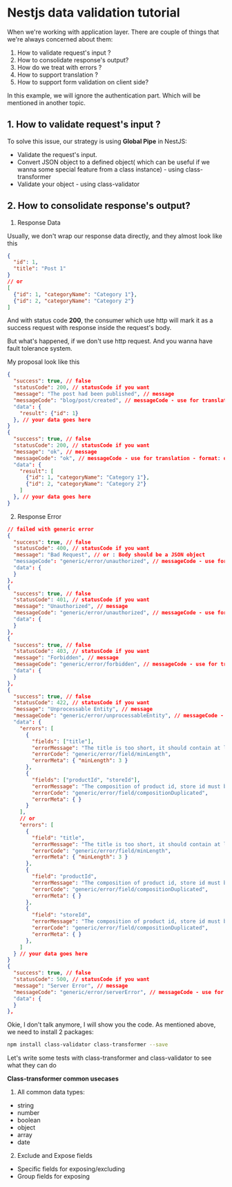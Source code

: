 # Nestjs data validation tutorial

When we're working with application layer. There are couple of things that we're always concerned about them:

1. How to validate request's input ?
2. How to consolidate response's output?
3. How do we treat with errors ?
4. How to support translation ?
5. How to support form validation on client side?

In this example, we will ignore the authentication part. Which will be mentioned in another topic.

## 1. How to validate request's input ?

To solve this issue, our strategy is using **Global Pipe** in NestJS:

- Validate the request's input.
- Convert JSON object to a defined object( which can be useful if we wanna some special feature from a class instance) - using class-transformer
- Validate your object - using class-validator

## 2. How to consolidate response's output?

1. Response Data

Usually, we don't wrap our response data directly, and they almost look like this

```json
{
  "id": 1,
  "title": "Post 1"
}
// or
[
  {"id": 1, "categoryName": "Category 1"},
  {"id": 2, "categoryName": "Category 2"}
]
```

And with status code **200**, the consumer which use http will mark it as a success request with response inside the request's body.

But what's happened, if we don't use http request. And you wanna have fault tolerance system.

My proposal look like this

```json
{
  "success": true, // false
  "statusCode": 200, // statusCode if you want
  "message": "The post had been published", // message
  "messageCode": "blog/post/created", // messageCode - use for translation - format: domain/entityName/{anything has the meaning}
  "data": {
    "result": {"id": 1}
  }, // your data goes here
}
{
  "success": true, // false
  "statusCode": 200, // statusCode if you want
  "message": "ok", // message
  "messageCode": "ok", // messageCode - use for translation - format: domain/entityName/{anything has the meaning}
  "data": {
    "result": [
      {"id": 1, "categoryName": "Category 1"},
      {"id": 2, "categoryName": "Category 2"}
    ]
  }, // your data goes here
}
```

2. Response Error

```json
// failed with generic error
{
  "success": true, // false
  "statusCode": 400, // statusCode if you want
  "message": "Bad Request", // or : Body should be a JSON object
  "messageCode": "generic/error/unauthorized", // messageCode - use for translation - format: domain/entityName/actionInPastTense
  "data": {
  }
},
{
  "success": true, // false
  "statusCode": 401, // statusCode if you want
  "message": "Unauthorized", // message
  "messageCode": "generic/error/unauthorized", // messageCode - use for translation - format: domain/entityName/actionInPastTense
  "data": {
  }
},
{
  "success": true, // false
  "statusCode": 403, // statusCode if you want
  "message": "Forbidden", // message
  "messageCode": "generic/error/forbidden", // messageCode - use for translation - format: domain/entityName/actionInPastTense
  "data": {
  }
},
{
  "success": true, // false
  "statusCode": 422, // statusCode if you want
  "message": "Unprocessable Entity", // message
  "messageCode": "generic/error/unprocessableEntity", // messageCode - use for translation - format: domain/entityName/actionInPastTense
  "data": {
    "errors": [
      {
        "fields": ["title"],
        "errorMessage": "The title is too short, it should contain at least 3 characters",
        "errorCode": "generic/error/field/minLength",
        "errorMeta": { "minLength": 3 }
      },
      {
        "fields": ["productId", "storeId"],
        "errorMessage": "The composition of product id, store id must be unique", // server side check unique base on productId and storeId
        "errorCode": "generic/error/field/compositionDuplicated",
        "errorMeta": { }
      }
    ],
    // or
    "errors": [
      {
        "field": "title",
        "errorMessage": "The title is too short, it should contain at least 3 characters",
        "errorCode": "generic/error/field/minLength",
        "errorMeta": { "minLength": 3 }
      },
      {
        "field": "productId",
        "errorMessage": "The composition of product id, store id must be unique", // server side check unique base on productId and storeId
        "errorCode": "generic/error/field/compositionDuplicated",
        "errorMeta": { }
      },
      {
        "field": "storeId",
        "errorMessage": "The composition of product id, store id must be unique", // server side check unique base on productId and storeId
        "errorCode": "generic/error/field/compositionDuplicated",
        "errorMeta": { }
      },
    ]
  } // your data goes here
}
{
  "success": true, // false
  "statusCode": 500, // statusCode if you want
  "message": "Server Error", // message
  "messageCode": "generic/error/serverError", // messageCode - use for translation - format: domain/entityName/actionInPastTense
  "data": {
  }
},
```

Okie, I don't talk anymore, I will show you the code.
As mentioned above, we need to install 2 packages:

```bash
npm install class-validator class-transformer --save
```

Let's write some tests with class-transformer and class-validator to see what they can do

**Class-transformer common usecases**

1. All common data types:

- string
- number
- boolean
- object
- array
- date

2. Exclude and Expose fields

- Specific fields for exposing/excluding
- Group fields for exposing
